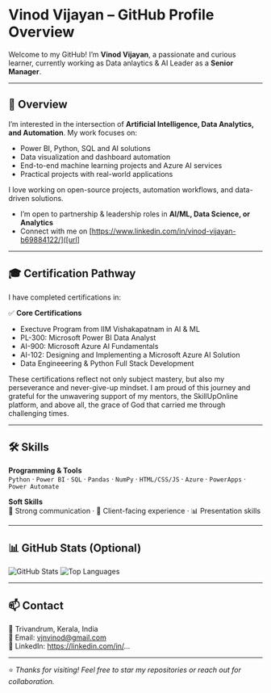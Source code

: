 # Vinod Vijayan – GitHub Profile Overview
 
Welcome to my GitHub! I’m **Vinod Vijayan**, a passionate and curious learner, currently working as Data anlaytics & AI Leader as a **Senior Manager**.
 
---
 
## 📁 Overview
 
I’m interested in the intersection of **Artificial Intelligence, Data Analytics, and Automation**. My work focuses on:
 
- Power BI, Python, SQL and AI solutions
- Data visualization and dashboard automation
- End-to-end machine learning projects and Azure AI services
- Practical projects with real-world applications
 
I love working on open-source projects, automation workflows, and data-driven solutions.
 
- I’m open to partnership & leadership roles in **AI/ML, Data Science, or Analytics**  
- Connect with me on [https://www.linkedin.com/in/vinod-vijayan-b69884122/]([url]
 
---
 
## 🎓 Certification Pathway
 
I have completed certifications in:
 
✅ **Core Certifications**
- Exectuve Program from IIM Vishakapatnam  in AI & ML
- PL-300: Microsoft Power BI Data Analyst  
- AI-900: Microsoft Azure AI Fundamentals  
- AI-102: Designing and Implementing a Microsoft Azure AI Solution 
- Data Engineeering & Python Full Stack Development    
 
 
These certifications reflect not only subject mastery, but also my perseverance and never-give-up mindset. I am proud of this journey and grateful for the unwavering support of my mentors, the SkillUpOnline platform, and above all, the grace of God that carried me through challenging times.
 
---
## 🛠️ Skills
 
**Programming & Tools**  
`Python` · `Power BI` · `SQL` · `Pandas` · `NumPy` · `HTML/CSS/JS` · `Azure` · `PowerApps` · `Power Automate`  
 
**Soft Skills**  
💬 Strong communication · 🤝 Client-facing experience · 📊 Presentation skills
 
---
 
## 📊 GitHub Stats (Optional)
 
![GitHub Stats](https://github-readme-stats.vercel.app/api?username=AyishathRifa&show_icons=true&theme=default)
![Top Languages](https://github-readme-stats.vercel.app/api/top-langs/?username=AyishathRifa&layout=compact)
 
---
 
## 📫 Contact
 
📍 Trivandrum, Kerala, India  
📧 Email: vjnvinod@gmail.com  
🔗 LinkedIn: https://linkedin.com/in/...
 
---
 
⭐ *Thanks for visiting! Feel free to star my repositories or reach out for collaboration.*

 
 
